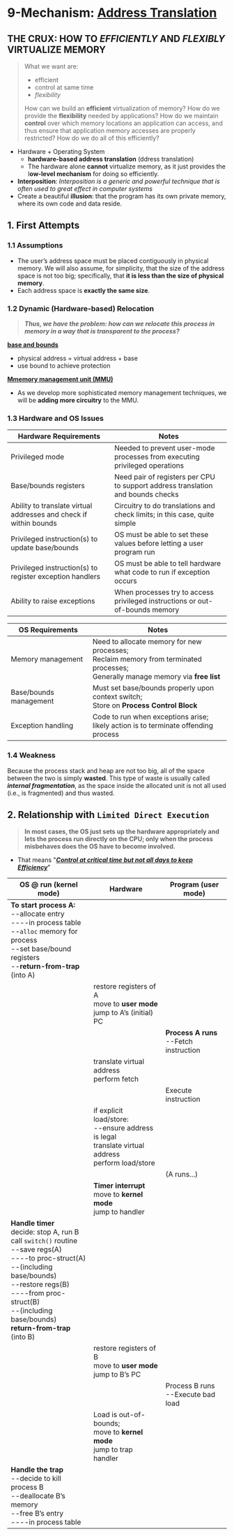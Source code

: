 # 9-Mechanism: [Address Translation](https://pages.cs.wisc.edu/~remzi/OSTEP/vm-mechanism.pdf)

## **THE CRUX: HOW TO *EFFICIENTLY* AND *FLEXIBLY* VIRTUALIZE MEMORY**

> What we want are:
>
> *   efficient
> *   control at same time
> *   *flexibility*
>
> How can we build an **efficient** virtualization of memory? How do we provide the **flexibility** needed by applications? How do we maintain **control** over which memory locations an application can access, and thus ensure that application memory accesses are properly restricted? How do we do all of this efficiently?

*   Hardware + Operating System
    *    **hardware-based address translation** (ddress translation)
    *   The hardware alone **cannot** virtualize memory, as it just provides the l**ow-level mechanism** for doing so efficiently.
*   **Interposition**: *Interposition is a generic and powerful technique that is  often used to great effect in computer systems*
*   Create a beautiful **illusion**: that the program has its own private memory, where its own code and data reside. 



## 1. First Attempts

### 1.1 Assumptions

*   The user’s address space must be placed contiguously in physical memory. We will also assume, for simplicity, that the size of the address space is not too big; specifically, that **it is less than the size of physical memory**.
*   Each address space is **exactly the same size**.

### 1.2 Dynamic (Hardware-based) Relocation

>    ***Thus, we have the problem: how can we relocate this process in memory in a way that is transparent to the process?*** 

**<u>base and bounds</u>**

*   physical address = virtual address + base
*   use bound to achieve protection

 <u>**Mmemory management unit (MMU)**</u>

*   As we develop more sophisticated memory management techniques, we will be **adding more circuitry** to the MMU.

### 1.3 Hardware and OS Issues

| Hardware Requirements                                        | Notes                                                        |
| ------------------------------------------------------------ | ------------------------------------------------------------ |
| Privileged mode                                              | Needed to prevent user-mode processes from executing privileged operations |
| Base/bounds registers                                        | Need pair of registers per CPU to support address translation and bounds checks |
| Ability to translate virtual addresses and check if within bounds | Circuitry to do translations and check limits; in this case, quite simple |
| Privileged instruction(s) to update base/bounds              | OS must be able to set these values before letting a user program run |
| Privileged instruction(s) to register exception handlers     | OS must be able to tell hardware what code to run if exception occurs |
| Ability to raise exceptions                                  | When processes try to access privileged instructions or out-of-bounds memory |

| OS Requirements        | Notes                                                        |
| ---------------------- | ------------------------------------------------------------ |
| Memory management      | Need to allocate memory for new processes;<br/>Reclaim memory from terminated processes;<br/>Generally manage memory via **free list** |
| Base/bounds management | Must set base/bounds properly upon context switch;<br/>Store on **Process Control Block** |
| Exception handling     | Code to run when exceptions arise;<br/>likely action is to terminate offending process |

### 1.4 Weakness

Because the process stack and heap are not too big, all of the space between the two is simply **wasted**. This type of waste is usually called ***internal fragmentation***, as the space inside the allocated unit is not all used (i.e., is fragmented) and thus wasted.



## 2. Relationship with `Limited Direct Execution`

>   **In most cases, the OS just sets up the hardware appropriately and lets the process run directly on the CPU; only when the process misbehaves does the OS have to become involved.**

*   That means "**<u>*Control at critical time but not all days to keep Efficiency*</u>**"

| OS @ run (kernel mode)                                       | Hardware                                                     | Program (user mode)                        |
| ------------------------------------------------------------ | ------------------------------------------------------------ | ------------------------------------------ |
| **To start process A:**<br/>--allocate entry<br/>----in process table<br/>--`alloc` memory for process<br/>--set base/bound registers<br/>--**return-from-trap** (into A) |                                                              |                                            |
|                                                              | restore registers of A<br/>move to **user mode**<br/>jump to A’s (initial) PC |                                            |
|                                                              |                                                              | **Process A runs**<br/>--Fetch instruction |
|                                                              | translate virtual address<br/>perform fetch                  |                                            |
|                                                              |                                                              | Execute instruction                        |
|                                                              | if explicit load/store:<br/>--ensure address is legal<br/>translate virtual address<br/>perform load/store |                                            |
|                                                              |                                                              | (A runs...)                                |
|                                                              | **Timer interrupt**<br/>move to **kernel mode**<br/>jump to handler |                                            |
| **Handle timer**<br/>decide: stop A, run B<br/>call `switch()` routine<br/>--save regs(A)<br/>----to proc-struct(A)<br/>--(including base/bounds)<br/>--restore regs(B)<br/>----from proc-struct(B)<br/>--(including base/bounds)<br/>**return-from-trap** (into B) |                                                              |                                            |
|                                                              | restore registers of B<br/>move to **user mode**<br/>jump to B’s PC |                                            |
|                                                              |                                                              | Process B runs<br/>--Execute bad load      |
|                                                              | Load is out-of-bounds;<br/>move to **kernel mode**<br/>jump to trap handler |                                            |
| **Handle the trap**<br/>--decide to kill process B<br/>--deallocate B’s memory<br/>--free B’s entry<br/>----in process table |                                                              |                                            |

